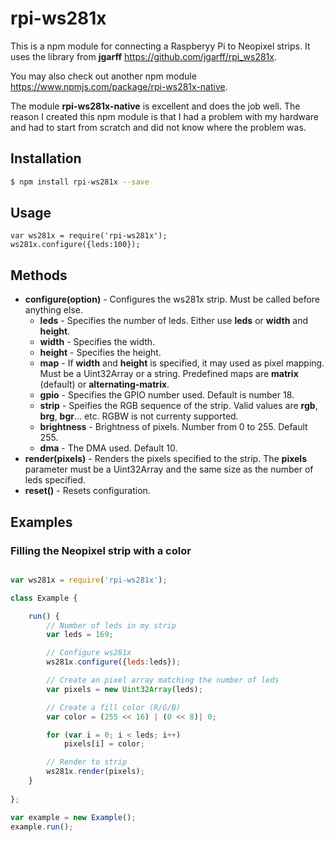 # rpi-ws281x

This is a npm module for connecting a Raspberyy Pi to Neopixel strips. It uses the 
library from **jgarff** https://github.com/jgarff/rpi_ws281x.

You may also check out another npm module https://www.npmjs.com/package/rpi-ws281x-native.

The module **rpi-ws281x-native** is excellent and does the job well. The reason I created
this npm module is that I had a problem with my hardware and had to start from scratch and
did not know where the problem was. 

## Installation

````bash
$ npm install rpi-ws281x --save
````


## Usage

	var ws281x = require('rpi-ws281x');
    ws281x.configure({leds:100});

## Methods

- **configure(option)**   -	Configures the ws281x strip. Must be called before anything else.
	* **leds**            -	Specifies the number of leds. Either use **leds** or **width** and **height**.
	* **width**           -	Specifies the width.
	* **height**          -	Specifies the height.
	* **map**	          -	If **width** and **height** is specified, it may used as pixel mapping. 
							Must be a Uint32Array or a string.
							Predefined maps are **matrix** (default) or **alternating-matrix**.
	* **gpio**            -	Specifies the GPIO number used. Default is number 18.
	* **strip**           - Speifies the RGB sequence of the strip. Valid values
							are **rgb**, **brg**, **bgr**... etc. RGBW is not currenty supported.  
	* **brightness**      -	Brightness of pixels. Number from 0 to 255. Default 255.
	* **dma**             - The DMA used. Default 10.
- 	**render(pixels)**    -	Renders the pixels specified to the strip. The **pixels** parameter must be a Uint32Array
                        	and the same size as the number of leds specified.
- 	**reset()**           -	Resets configuration. 


## Examples

### Filling the Neopixel strip with a color

````javascript

var ws281x = require('rpi-ws281x');

class Example {

    run() {
        // Number of leds in my strip
        var leds = 169;

        // Configure ws281x
        ws281x.configure({leds:leds});

        // Create an pixel array matching the number of leds
        var pixels = new Uint32Array(leds);

        // Create a fill color (R/G/B)
        var color = (255 << 16) | (0 << 8)| 0;

        for (var i = 0; i < leds; i++)
            pixels[i] = color;

        // Render to strip
        ws281x.render(pixels);
    }
    
};

var example = new Example();
example.run();

````

